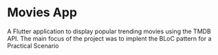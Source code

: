 # Movies App

A Flutter application to display popular trending movies using the TMDB API. The main focus of the project was to implent the BLoC pattern for a Practical Scenario
